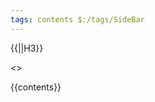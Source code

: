 ```yaml
---
tags: contents $:/tags/SideBar
---
```

{{||H3}}
<div class="tc-table-of-contents">
    <<toc-selective-expandable "mechanics">>
</div>

{{contents}}